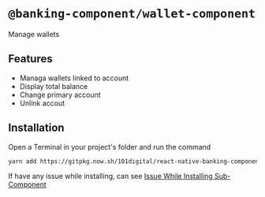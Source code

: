 # `@banking-component/wallet-component`

Manage wallets

## Features

- Managa wallets linked to account
- Display total balance
- Change primary account
- Unlink accout

## Installation

Open a Terminal in your project's folder and run the command

```sh
yarn add https://gitpkg.now.sh/101digital/react-native-banking-components/packages/wallet-component
```

If have any issue while installing, can see [Issue While Installing Sub-Component](../README.md)
